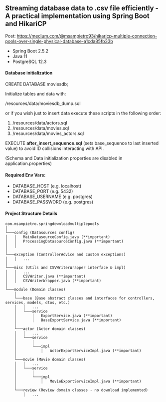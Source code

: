 ## Streaming database data to .csv file efficiently - A practical implementation using Spring Boot and HikariCP

Post: https://medium.com/@msampietro93/hikaricp-multiple-connection-pools-over-single-physical-database-a1cda85fb33b

- Spring Boot 2.5.2
- Java 11
- PostgreSQL 12.3

#### Database initialization

CREATE DATABASE moviesdb;

Initialize tables and data with: 

/resources/data/moviesdb_dump.sql

or if you wish just to insert data execute these scripts in the following order:
1) /resources/data/actors.sql
2) /resources/data/movies.sql
3) /resources/data/movies_actors.sql
   
EXECUTE __after_insert_sequence.sql__ (sets base_sequence to last inserted value) to avoid ID collisions interacting with API.

(Schema and Data initialization properties are disabled in application.properties)

#### Required Env Vars:
- DATABASE_HOST (e.g. localhost)
- DATABASE_PORT (e.g. 5432)
- DATABASE_USERNAME (e.g. postgres)
- DATABASE_PASSWORD (e.g. postgres)


#### Project Structure Details

```
com.msampietro.springdownloadmultiplepools
│
└───config (Datasources config)
│   │   MainDatasourceConfig.java (**important)
│   │   ProcessingDatasourceConfig.java (**important)
│   │
│   
└───exception (ControllerAdvice and custom exceptions)
│   │   ...
│ 
└───misc (Utils and CSVWriterWrapper interface & impl)
│   │   ...
│   │   CSVWriter.java (**important)
│   │   CSVWriterWrapper.java (**important)
│  
└───module (Domain classes)
    │
    └───base (Base abstract classes and interfaces for controllers, services, models, dtos, etc.)
    │   │   ...
    │   └───service
    │       │   ExportService.java (**important)
    │       │   BaseExportService.java (**important)
    │
    └───actor (Actor domain classes)
    │   │   ...
    │   └───service
    │       │
    │       └───impl
    │           │   ActorExportServiceImpl.java (**important)
    │
    └───movie (Movie domain classes)
    │   │   ...
    │   └───service
    │       │
    │       └───impl
    │           │   MovieExportServiceImpl.java (**important)
    │
    └───review (Review domain classes - no download implemented)
        │   ...
    
```

